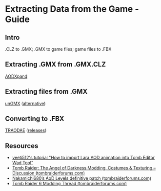 # Extracting Data from the Game - Guide

## Intro

.CLZ to .GMX; .GMX to game files; game files to .FBX

## Extracting .GMX from .GMX.CLZ

[AODXpand](https://www.aspidetr.com/download/tools/aod-clz-xpand/aod-clz-xpand-v1-1/)

## Extracting files from .GMX

[unGMX](https://core-design.com/community_aodgmxunpacker.html) ([alternative](https://www.tombraiderforums.com/showpost.php?p=7777035&postcount=385))

## Converting to .FBX

[TRAODAE](https://github.com/Nakamichi680/TRAODAE) ([releases](https://github.com/Nakamichi680/TRAODAE/releases))

## Resources

- [veeti512's tutorial "How to import Lara AOD animation into Tomb Editor Wad Tool"](https://github.com/veeti512/wadblender/blob/935935f9d298f81a60cc673f55af6d27a814a728/tutorial.md)
- [Tomb Raider: The Angel of Darkness Modding, Costumes & Texturing – Discussion (tombraiderforums.com)](https://www.tombraiderforums.com/showthread.php?t=163356)
- [Nakamichi680’s AoD Levels definitive patch (tombraiderforums.com)](https://www.tombraiderforums.com/showthread.php?t=215413)
- [Tomb Raider 6 Modding Thread (tombraiderforums.com)](https://www.tombraiderforums.com/showthread.php?t=190254)
